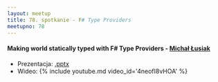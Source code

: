 ```yaml
---
layout: meetup
title: 78. spotkanie - F# Type Providers
meetupno: 78
---
```


#### Making world statically typed with F# Type Providers - [Michał Łusiak](http://twitter.com/mlusiak)
* Prezentacja: [.pptx](/assets/type-provivers.pptx)
* Wideo: {% include youtube.md video_id='4neofI8vHOA' %}
